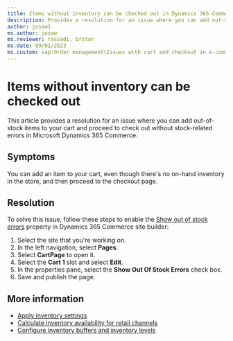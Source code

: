 ```yaml
---
title: Items without inventory can be checked out in Dynamics 365 Commerce
description: Provides a resolution for an issue where you can add out-of-stock items to your cart and proceed to check out in Microsoft Dynamics 365 Commerce.
author: josaw1 
ms.author: josaw
ms.reviewer: rassadi, brstor
ms.date: 09/01/2023
ms.custom: sap:Order management\Issues with cart and checkout in e-commerce storefront
---
```

# Items without inventory can be checked out

This article provides a resolution for an issue where you can add out-of-stock items to your cart and proceed to check out without stock-related errors in Microsoft Dynamics 365 Commerce.

## Symptoms

You can add an item to your cart, even though there's no on-hand inventory in the store, and then proceed to the checkout page.

## Resolution

To solve this issue, follow these steps to enable the [Show out of stock errors](/dynamics365/commerce/add-cart-module#cart-module-properties-and-slots) property in Dynamics 365 Commerce site builder:

1. Select the site that you're working on.
1. In the left navigation, select **Pages**.
1. Select **CartPage** to open it.
1. Select the **Cart 1** slot and select **Edit**.
1. In the properties pane, select the **Show Out Of Stock Errors** check box.
1. Save and publish the page.

## More information

- [Apply inventory settings](/dynamics365/commerce/inventory-settings)
- [Calculate inventory availability for retail channels](/dynamics365/commerce/calculated-inventory-retail-channels)
- [Configure inventory buffers and inventory levels](/dynamics365/commerce/inventory-buffers-levels)
